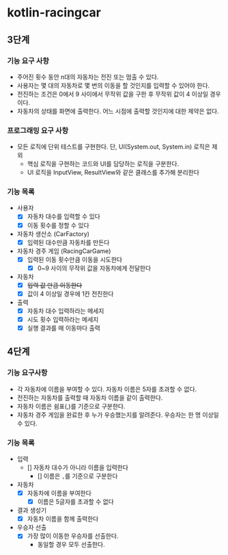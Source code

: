 # kotlin-racingcar
## 3단계 
### 기능 요구 사항 
- 주어진 횟수 동안 n대의 자동차는 전진 또는 멈출 수 있다.
- 사용자는 몇 대의 자동차로 몇 번의 이동을 할 것인지를 입력할 수 있어야 한다.
- 전진하는 조건은 0에서 9 사이에서 무작위 값을 구한 후 무작위 값이 4 이상일 경우이다.
- 자동차의 상태를 화면에 출력한다. 어느 시점에 출력할 것인지에 대한 제약은 없다.

### 프로그래밍 요구 사항 
- 모든 로직에 단위 테스트를 구현한다. 단, UI(System.out, System.in) 로직은 제외
  - 핵심 로직을 구현하는 코드와 UI를 담당하는 로직을 구분한다.
  - UI 로직을 InputView, ResultView와 같은 클래스를 추가해 분리한다

### 기능 목록
- 사용자 
  - [x] 자동차 대수를 입력할 수 있다 
  - [x] 이동 횟수를 정할 수 있다
- 자동차 생산소 (CarFactory)
  - [x] 입력된 대수만큼 자동차를 만든다
- 자동차 경주 게임 (RacingCarGame)
  - [x] 입력된 이동 횟수만큼 이동을 시도한다
    - [x] 0~9 사이의 무작위 값을 자동차에게 전달한다  
- 자동차
  - [x] ~~입력 값 만큼 이동한다~~
  - [x] 값이 4 이상일 경우에 1칸 전진한다 
- 출력
  - [x] 자동차 대수 입력하라는 메세지
  - [x] 시도 횟수 입력하라는 메세지
  - [x] 실행 결과를 매 이동마다 출력

## 4단계
### 기능 요구사항 
- 각 자동차에 이름을 부여할 수 있다. 자동차 이름은 5자를 초과할 수 없다.
- 전진하는 자동차를 출력할 때 자동차 이름을 같이 출력한다.
- 자동차 이름은 쉼표(,)를 기준으로 구분한다.
- 자동차 경주 게임을 완료한 후 누가 우승했는지를 알려준다. 우승자는 한 명 이상일 수 있다.

### 기능 목록 
- 입력 
  - [] 자동차 대수가 아니라 이름을 입력한다
    - [] 이름은 `,`를 기준으로 구분한다 
- 자동차
  - [x] 자동차에 이름을 부여한다
    - [x] 이름은 5글자를 초과할 수 없다 
- 결과 생성기 
  - [x] 자동차 이름을 함께 출력한다 
- 우승자 선출 
  - [x] 가장 많이 이동한 우승자를 선출한다. 
    - 동일할 경우 모두 선출한다. 